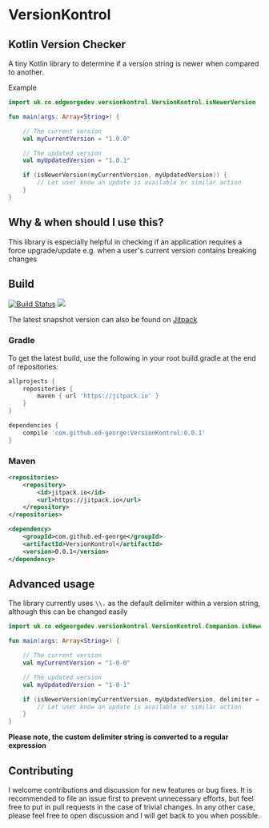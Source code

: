 # VersionKontrol

## Kotlin Version Checker

A tiny Kotlin library to determine if a version string is newer when compared to another.

Example

```kotlin
import uk.co.edgeorgedev.versionkontrol.VersionKontrol.isNewerVersion

fun main(args: Array<String>) {

    // The current version
    val myCurrentVersion = "1.0.0"

    // The updated version
    val myUpdatedVersion = "1.0.1"

    if (isNewerVersion(myCurrentVersion, myUpdatedVersion)) {
        // Let user know an update is available or similar action
    }
}

```

## Why & when should I use this?

This library is especially helpful in checking if an application requires a force upgrade/update e.g. when a user's current version contains breaking changes

## Build

[![Build Status](https://travis-ci.org/ed-george/VersionKontrol.svg?branch=0.x)](https://travis-ci.org/ed-george/VersionKontrol)
[![](https://jitpack.io/v/ed-george/VersionKontrol.svg)](https://jitpack.io/#ed-george/VersionKontrol)

The latest snapshot version can also be found on [Jitpack](https://jitpack.io/#ed-george/VersionKontrol)

### Gradle

To get the latest build, use the following in your root build.gradle at the end of repositories:

```groovy
allprojects {
    repositories {
        maven { url 'https://jitpack.io' }
    }
}

dependencies {
    compile 'com.github.ed-george:VersionKontrol:0.0.1'
}
```

### Maven

```xml
<repositories>
    <repository>
        <id>jitpack.io</id>
        <url>https://jitpack.io</url>
    </repository>
</repositories>

<dependency>
    <groupId>com.github.ed-george</groupId>
    <artifactId>VersionKontrol</artifactId>
    <version>0.0.1</version>
</dependency>
```

## Advanced usage

The library currently uses `\\.` as the default delimiter within a version string, although this can be changed easily


```kotlin
import uk.co.edgeorgedev.versionkontrol.VersionKontrol.Companion.isNewerVersion

fun main(args: Array<String>) {

    // The current version
    val myCurrentVersion = "1-0-0"

    // The updated version
    val myUpdatedVersion = "1-0-1"

    if (isNewerVersion(myCurrentVersion, myUpdatedVersion, delimiter = "-")) {
        // Let user know an update is available or similar action
    }
}
```

**Please note, the custom delimiter string is converted to a regular expression**

## Contributing

I welcome contributions and discussion for new features or bug fixes. It is recommended to file an issue first to prevent unnecessary efforts, but feel free to put in pull requests in the case of trivial changes. In any other case, please feel free to open discussion and I will get back to you when possible.